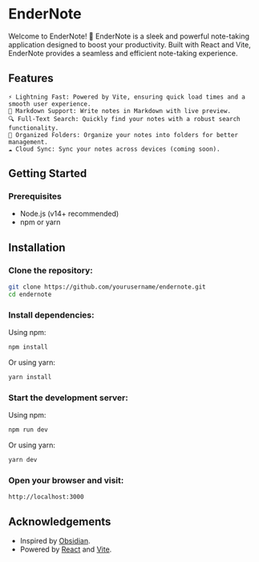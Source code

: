 # EnderNote

Welcome to EnderNote! 🚀 EnderNote is a sleek and powerful note-taking application designed to boost your productivity. Built with React and Vite, EnderNote provides a seamless and efficient note-taking experience.

## Features

    ⚡ Lightning Fast: Powered by Vite, ensuring quick load times and a smooth user experience.
    📝 Markdown Support: Write notes in Markdown with live preview.
    🔍 Full-Text Search: Quickly find your notes with a robust search functionality.
    📁 Organized Folders: Organize your notes into folders for better management.
    ☁️ Cloud Sync: Sync your notes across devices (coming soon).

## Getting Started

### Prerequisites

- Node.js (v14+ recommended)
- npm or yarn

## Installation

### Clone the repository:

```bash
git clone https://github.com/yourusername/endernote.git
cd endernote
```

### Install dependencies:

Using npm:

```bash
npm install
```

Or using yarn:

```bash
yarn install
```

### Start the development server:

Using npm:

```bash
npm run dev
```

Or using yarn:

```bash
yarn dev
```

### Open your browser and visit:

```
http://localhost:3000
```

## Acknowledgements

- Inspired by [Obsidian](https://obsidian.md/).
- Powered by [React](https://react.dev/) and [Vite](https://vitejs.dev/).
